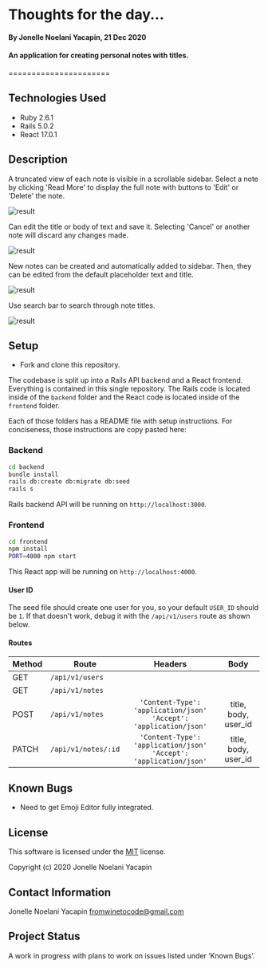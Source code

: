 # Thoughts for the day...
#### By Jonelle Noelani Yacapin, 21 Dec 2020
#### An application for creating personal notes with titles.
======================

## Technologies Used
* Ruby 2.6.1
* Rails 5.0.2
* React 17.0.1

## Description
A truncated view of each note is visible in a scrollable sidebar.  Select a note by clicking 'Read More' to display the full note with buttons to 'Edit' or 'Delete' the note.  

![result](react-evernote-display.gif)

Can edit the title or body of text and save it.  Selecting 'Cancel' or another note will discard any changes made.

![result](react-evernote-edit.gif)

New notes can be created and automatically added to sidebar.  Then, they can be edited from the default placeholder text and title.  

![result](react-evernote-create.gif)

Use search bar to search through note titles.

![result](react-evernote-filter.gif)

## Setup
* Fork and clone this repository.

The codebase is split up into a Rails API backend and a React frontend. Everything is contained in this single repository. The Rails code is located inside of the `backend` folder and the React code is located inside of the `frontend` folder.

Each of those folders has a README file with setup instructions. For conciseness, those instructions are copy pasted here:

### Backend

```sh
cd backend
bundle install
rails db:create db:migrate db:seed
rails s
```

Rails backend API will be running on `http://localhost:3000`.

### Frontend

```sh
cd frontend
npm install
PORT=4000 npm start
```

This React app will be running on `http://localhost:4000`.

#### User ID

The seed file should create one user for you, so your default `USER_ID` should be `1`. If that doesn't work, debug it with the `/api/v1/users` route as shown below.

#### Routes

| Method | Route               | Headers                                                              | Body                 |
| ------ | ------------------- |:--------------------------------------------------------------------:|:--------------------:|
| GET    | `/api/v1/users`     |                                                                      |                      |
| GET    | `/api/v1/notes`     |                                                                      |                      |
| POST   | `/api/v1/notes`     | `'Content-Type': 'application/json'`<br/>`'Accept': 'application/json'` | title, body, user_id |
| PATCH  | `/api/v1/notes/:id` | `'Content-Type': 'application/json'`<br/>`'Accept': 'application/json'` | title, body, user_id |

## Known Bugs
* Need to get Emoji Editor fully integrated.

## License
This software is licensed under the [MIT](https://choosealicense.com/licenses/mit/) license.

Copyright (c) 2020 Jonelle Noelani Yacapin

## Contact Information
Jonelle Noelani Yacapin fromwinetocode@gmail.com

## Project Status
A work in progress with plans to work on issues listed under ‘Known Bugs’.
